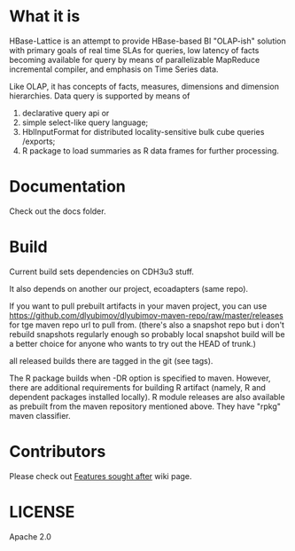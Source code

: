 What it is 
=======
HBase-Lattice is an attempt to provide HBase-based BI "OLAP-ish" solution 
with primary goals of real time SLAs for queries, low latency of facts becoming 
available for query by means of parallelizable MapReduce incremental compiler, 
and emphasis on Time Series data.

Like OLAP, it has concepts of facts, measures, dimensions and dimension hierarchies. 
Data query is supported by means of 

 1. declarative query api or 
 2. simple select-like query language; 
 3. HblInputFormat for distributed locality-sensitive bulk cube queries /exports; 
 4. R package to load summaries as R data frames for further processing.



Documentation 
============= 

Check out the docs folder. 

Build
=====

Current build sets dependencies on CDH3u3 stuff. 

It also depends on another our project, ecoadapters (same repo).

If you want to pull prebuilt artifacts in your maven project, you can use 
https://github.com/dlyubimov/dlyubimov-maven-repo/raw/master/releases for tge maven repo url to pull from.
(there's also a snapshot repo but i don't rebuild snapshots regularly enough so probably 
local snapshot build will be a better choice for anyone who wants to try out the HEAD of trunk.)

all released builds there are tagged in the git (see tags).

The R package builds when -DR option is specified to maven. 
However, there are additional requirements for building R artifact 
(namely, R and dependent packages installed locally). R module releases 
are also available as prebuilt from the maven repository mentioned above.
They have "rpkg" maven classifier.

Contributors
============ 

Please check out [Features sought after](https://github.com/dlyubimov/HBase-Lattice/wiki/Features-sought-after) wiki page.


LICENSE
========

Apache 2.0
